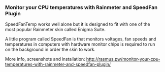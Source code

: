 ### Monitor your CPU temperatures with Rainmeter and SpeedFan Plugin

SpeedFanTemp works well alone but it is designed to fit with one of the most popular Rainmeter skin called Enigma Suite.

A little program called SpeedFan is that monitors voltages, fan speeds and temperatures in computers with hardware monitor chips is required to run on the background in order the skin to work.

More info, screenshots and installation: http://rasmus.pw/monitor-your-cpu-temperatures-with-rainmeter-and-speedfan-plugin/